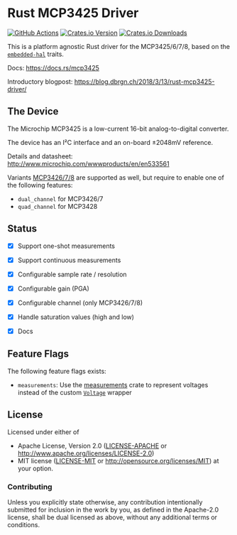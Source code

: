 # Rust MCP3425 Driver

[![GitHub Actions][github-actions-badge]][github-actions]
[![Crates.io Version][crates-io-badge]][crates-io]
[![Crates.io Downloads][crates-io-download-badge]][crates-io-download]

This is a platform agnostic Rust driver for the MCP3425/6/7/8, based on the
[`embedded-hal`](https://github.com/japaric/embedded-hal) traits.

Docs: https://docs.rs/mcp3425

Introductory blogpost: https://blog.dbrgn.ch/2018/3/13/rust-mcp3425-driver/


## The Device

The Microchip MCP3425 is a low-current 16-bit analog-to-digital converter.

The device has an I²C interface and an on-board ±2048mV reference.

Details and datasheet: http://www.microchip.com/wwwproducts/en/en533561

Variants [MCP3426/7/8](https://ww1.microchip.com/downloads/en/DeviceDoc/22226a.pdf) are supported as well, but require
to enable one of the following features:
* `dual_channel` for MCP3426/7
* `quad_channel` for MCP3428

## Status

- [x] Support one-shot measurements
- [x] Support continuous measurements
- [x] Configurable sample rate / resolution
- [x] Configurable gain (PGA)
- [x] Configurable channel (only MCP3426/7/8)
- [x] Handle saturation values (high and low)
- [x] Docs


## Feature Flags

The following feature flags exists:

- `measurements`: Use the
  [measurements](https://github.com/thejpster/rust-measurements) crate
  to represent voltages instead of the custom
  [`Voltage`](https://docs.rs/mcp3425/*/mcp3425/struct.Voltage.html) wrapper


## License

Licensed under either of

 * Apache License, Version 2.0 ([LICENSE-APACHE](LICENSE-APACHE) or
   http://www.apache.org/licenses/LICENSE-2.0)
 * MIT license ([LICENSE-MIT](LICENSE-MIT) or
   http://opensource.org/licenses/MIT) at your option.


### Contributing

Unless you explicitly state otherwise, any contribution intentionally submitted
for inclusion in the work by you, as defined in the Apache-2.0 license, shall
be dual licensed as above, without any additional terms or conditions.


<!-- Badges -->
[github-actions]: https://github.com/dbrgn/mcp3425-rs/actions/workflows/ci.yml
[github-actions-badge]: https://github.com/dbrgn/mcp3425-rs/actions/workflows/ci.yml/badge.svg
[crates-io]: https://crates.io/crates/mcp3425
[crates-io-badge]: https://img.shields.io/crates/v/mcp3425.svg?maxAge=3600
[crates-io-download]: https://crates.io/crates/mcp3425
[crates-io-download-badge]: https://img.shields.io/crates/d/mcp3425.svg?maxAge=3600
